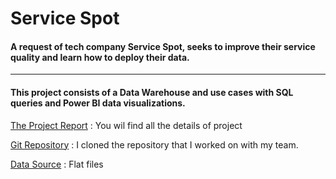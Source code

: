 
# Service Spot

#### A request of tech company **Service Spot**, seeks to improve their service quality and learn how to deploy their data.

___

#### This project consists of a Data Warehouse and use cases with SQL queries and Power BI data visualizations.

[The Project Report](https://github.com/Evank2023/School_Project_ETL_and_DataWharehouse/blob/master/Repport.docx) : You wil find all the details of project

[Git Repository](https://github.com/Evank2023/School_Project_ETL_and_DataWharehouse/tree/Repository) : I cloned the repository that I worked on with my team.

[Data Source](https://github.com/Evank2023/School_Project_ETL_and_DataWharehouse/tree/Data) : Flat files
